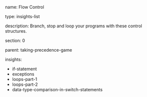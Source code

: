 name: Flow Control

type: insights-list

description: Branch, stop and loop your programs with these control structures.

section: 0

parent: taking-precedence-game

insights:
  - if-statement
  - exceptions
  - loops-part-1
  - loops-part-2
  - data-type-comparison-in-switch-statements

